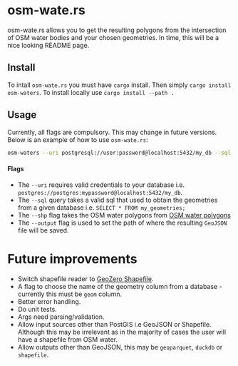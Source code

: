 # osm-wate.rs
osm-wate.rs allows you to get the resulting polygons from the intersection of OSM water bodies and your chosen geometries.
In time, this will be a nice looking README page.

## Install
To intall `osm-wate.rs` you must have `cargo` install. Then simply `cargo install osm-waters`. To install locally use `cargo install --path .`

## Usage
Currently, all flags are compulsory. This may change in future versions. Below is an example of how to use `osm-wate.rs`:

```bash
osm-waters --uri postgresql://user:password@localhost:5432/my_db --sql query.sql --shp og-water-polys.shp --output intersected-water-polys.geojson
```

#### Flags
* The `--uri` requires valid credentials to your database i.e. `postgres://postgres:mypassword@localhost:5432/my_db`.
* The `--sql` query takes a valid sql that used to obtain the geometries from a given database i.e. `SELECT * FROM my_geometries;`
* The `--shp` flag takes the OSM water polygons from [OSM water polygons](https://osmdata.openstreetmap.de/data/water-polygons.html)
* The `--output` flag is used to set the path of where the resulting `GeoJSON` file will be saved.


# Future improvements
* Switch shapefile reader to [GeoZero Shapefile](https://github.com/georust/geozero/tree/main/geozero-shp).
* A flag to choose the name of the geometry column from a database - currently this must be `geom` column.
* Better error handling.
* Do unit tests.
* Args need parsing/validation.
* Allow input sources other than PostGIS i.e GeoJSON or Shapefile. Although this may be irrelevant as in the majority of cases the user will have a shapefile from OSM water.
* Allow outputs other than GeoJSON, this may be `geoparquet`, `duckdb` or `shapefile`.
